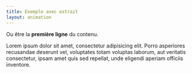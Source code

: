 ```yaml
---
title: Exemple avec extrait
layout: animation
---
```


Ou être la **première ligne** du contenu.

Lorem ipsum dolor sit amet, consectetur adipisicing elit. Porro asperiores
recusandae deserunt vel, voluptates totam voluptas laborum, aut veritatis
consectetur, ipsam amet quis sed repellat, unde eligendi aperiam officiis
inventore.
